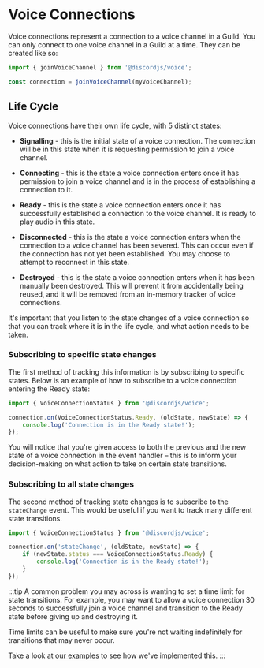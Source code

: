 # Voice Connections

Voice connections represent a connection to a voice channel in a Guild. You can only connect to one voice channel in a Guild at a time. They can be created like so:

```ts
import { joinVoiceChannel } from '@discordjs/voice';

const connection = joinVoiceChannel(myVoiceChannel);
```

## Life Cycle

Voice connections have their own life cycle, with 5 distinct states:

- **Signalling** - this is the initial state of a voice connection. The connection will be in this state when it is requesting permission to join a voice channel.

- **Connecting** - this is the state a voice connection enters once it has permission to join a voice channel and is in the process of establishing a connection to it.

- **Ready** - this is the state a voice connection enters once it has successfully established a connection to the voice channel. It is ready to play audio in this state.

- **Disconnected** - this is the state a voice connection enters when the connection to a voice channel has been severed. This can occur even if the connection has not yet been established. You may choose to attempt to reconnect in this state.

- **Destroyed** - this is the state a voice connection enters when it has been manually been destroyed. This will prevent it from accidentally being reused, and it will be removed from an in-memory tracker of voice connections.

It's important that you listen to the state changes of a voice connection so that you can track where it is in the life cycle, and what action needs to be taken.

### Subscribing to specific state changes

The first method of tracking this information is by subscribing to specific states. Below is an example of how to subscribe to a voice connection entering the Ready state:

```ts
import { VoiceConnectionStatus } from '@discordjs/voice';

connection.on(VoiceConnectionStatus.Ready, (oldState, newState) => {
	console.log('Connection is in the Ready state!');
});
```

You will notice that you're given access to both the previous and the new state of a voice connection in the event handler – this is to inform your decision-making on what action to take on certain state transitions.

### Subscribing to all state changes

The second method of tracking state changes is to subscribe to the `stateChange` event. This would be useful if you want to track many different state transitions.

```ts
import { VoiceConnectionStatus } from '@discordjs/voice';

connection.on('stateChange', (oldState, newState) => {
	if (newState.status === VoiceConnectionStatus.Ready) {
		console.log('Connection is in the Ready state!');
	}
});
```

:::tip
A common problem you may across is wanting to set a time limit for state transitions. For example, you may want to allow a voice connection 30 seconds to successfully join a voice channel and transition to the Ready state before giving up and destroying it.

Time limits can be useful to make sure you're not waiting indefinitely for transitions that may never occur.

Take a look at [our examples](https://github.com/discordjs/voice/tree/main/examples) to see how we've implemented this.
:::